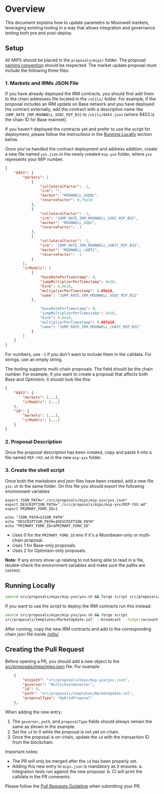 # Overview

This document explains how to update parametrs to Moonwell markets, leveraging
existing tooling in a way that allows integration and governance testing both
pre and post-deploy.

## Setup

All MIPS should be placed in the `proposals/mips/` folder. The proposal
[naming convention](./docs/governance/CONTRIBUTING.md#naming-convention) should
be respected. The market update proposal must include the following three files:

### 1. Markets and IRMs JSON File

If you have already deployed the IRM contracts, you should first add them to the
chain addresses file located in the `/utils/` folder. For example, if the
proposal includes an IRM update on Base network and you have deployed the
contract externally, add the contract with a descriptive name like
`JUMP_RATE_IRM_MOONWELL_USDC_MIP_B32` to `/utils/8453.json` (where 8453 is the
chain ID for Base mainnet).

If you haven't deployed the contracts yet and prefer to use the script for
deployment, please follow the instructions in the
[Running Locally](#running-locally) section below.

Once you've handled the contract deployment and address addition, create a new
file named `yxx.json` in the newly created `mip-yxx` folder, where `yxx`
represents your MIP number.

```JSON
{
    "8453": {
        "markets": [
            {
                "collateralFactor": -1,
                "irm": "",
                "market": "MOONWELL_USDBC",
                "reserveFactor": 0.75e18
            },
            {
                "collateralFactor": -1,
                "irm": "JUMP_RATE_IRM_MOONWELL_USDC_MIP_B32",
                "market": "MOONWELL_USDC",
                "reserveFactor": -1
            },
            {
                "collateralFactor": -1,
                "irm": "JUMP_RATE_IRM_MOONWELL_cbBTC_MIP_B32",
                "market": "MOONWELL_cbBTC",
                "reserveFactor": -1
            }
        ],
        "irModels": [
            {
                "baseRatePerTimestamp": 0,
                "jumpMultiplierPerTimestamp": 9e18,
                "kink": 0.9e18,
                "multiplierPerTimestamp": 0.05e18,
                "name": "JUMP_RATE_IRM_MOONWELL_USDC_MIP_B32"
            },

                "baseRatePerTimestamp": 0,
                "jumpMultiplierPerTimestamp": 3e18,
                "kink": 0.6e18,
                "multiplierPerTimestamp": 0.067e18,
                "name": "JUMP_RATE_IRM_MOONWELL_cbBTC_MIP_B32"
            }
        ]
    }
}
```

For numbers, use `-1` if you don't want to include them in the calldata. For
strings, use an empty string.

The tooling supports multi-chain proposals. The field should be the chain
number. For example, if you want to create a proposal that affects both Base and
Optimism, it should look like this:

```JSON
{
    "8453": {
        "markets": [...],
        "irModels": [...]
    },
    "10": {
        "markets": [...],
        "irModels": [...]
    }
}
```

### 2. Proposal Description

Once the proposal description has been created, copy and paste it into a file
named `MIP-YXX.md` in the new `mip-yxx` folder.

### 3. Create the shell script

Once both the markdown and json files have been created, add a new file `yxx.sh`
to the same folder. On this file you should export the following environment
variables

```
export JSON_PATH="./src/proposals/mips/mip-yxx/yxx.json"
export DESCRIPTION_PATH="./src/proposals/mips/mip-yxx/MIP-YXX.md"
export PRIMARY_FORK_ID=1

echo "JSON_PATH=$JSON_PATH"
echo "DESCRIPTION_PATH=$DESCRIPTION_PATH"
echo "PRIMARY_FORK_ID=$PRIMARY_FORK_ID"

```

- Uses 0 for the `PRIMARY_FORK_ID` env if it's a Moonbeam-only or multi-chain
  proposal.
- Uses 1 for Base-only proposals.
- Uses 2 for Optimism-only proposals.

**Note:** If any errors show up relating to not being able to read in a file,
double-check the environment variables and make sure the paths are correct.

## Running Locally

```bash
source src/proposals/mips/mip-yxx/yxx.sh && forge script src/proposals/templates/MarketUpdate.sol`
```

If you want to use the script to deploy the IRM contracts run this instead:

```bash
source src/proposals/mips/mip-yxx/yxx.sh && forge script
src/proposals/templates/MarketUpdate.sol` --broadcast --ledger/account
```

After running, copy the new IRM contracts and add to the corresponding chain
json file inside [/utils/](/utils/)

## Creating the Pull Request

Before opening a PR, you should add a new object to the
[src/proposals/mips/mips.json](src/proposals/mips/mips.json) file. For example:

```JSON
    {
        "envpath": "src/proposals/mips/mip-yxx/yxx.json",
        "governor": "MultichainGovernor",
        "id": 0,
        "path": "src/proposals/templates/MarketUpdate.sol",
        "proposalType": "HybridProposal"
    },
```

When adding the new entry:

1. The `governor`, `path`, and `proposalType` fields should always remain the
   same as shown in the example.
2. Set the `id` to 0 while the proposal is not yet on-chain.
3. Once the proposal is on-chain, update the `id` with the transaction ID from
   the blockchain.

Important notes:

- The PR will only be merged after the `id` has been properly set.
- Adding this new entry to `mips.json` is mandatory as it ensures: a.
  Integration tests run against the new proposal. b. CI will print the calldata
  in the PR comments.

Please follow the [Pull Requests Guideline](/docs/GUIDELINES#pull-requests) when
submitting your PR.
